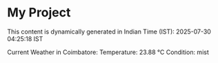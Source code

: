# My Project

This content is dynamically generated in Indian Time (IST): 2025-07-30 04:25:18 IST


Current Weather in Coimbatore:
Temperature: 23.88 °C
Condition: mist
